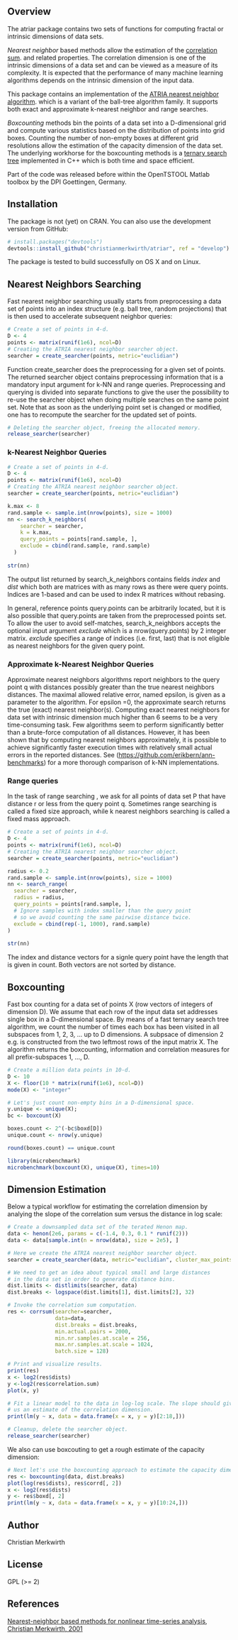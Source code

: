 <!-- README.md is generated from README.Rmd. Please edit that file -->
Overview
--------

The atriar package contains two sets of functions for computing fractal or intrinsic dimensions of data sets.

*Nearest neighbor* based methods allow the estimation of the [correlation sum](https://en.wikipedia.org/wiki/Correlation_integral). and related properties. The correlation dimension is one of the intrinsic dimensions of a data set and can be viewed as a measure of its complexity. It is expected that the performance of many machine learning algorithms depends on the intrinsic dimension of the input data.

This package contains an implementation of the [ATRIA nearest neighbor algorithm](https://www.researchgate.net/publication/12238515_Fast_nearest-neighbor_searching_for_nonlinear_signal_processing). which is a variant of the ball-tree algorithm family. It supports both exact and approximate k-nearest neighbor and range searches.

*Boxcounting* methods bin the points of a data set into a D-dimensional grid and compute various statistics based on the distribution of points into grid boxes. Counting the number of non-empty boxes at different grid resolutions allow the estimation of the capacity dimension of the data set. The underlying workhorse for the boxcounting methods is a [ternary search tree](https://en.wikipedia.org/wiki/Ternary_search_tree) implemented in C++ which is both time and space efficient.

Part of the code was released before within the OpenTSTOOL Matlab toolbox by the DPI Goettingen, Germany.

Installation
------------

The package is not (yet) on CRAN. You can also use the development version from GitHub:

``` r
# install.packages("devtools")
devtools::install_github("christianmerkwirth/atriar", ref = "develop")
```

The package is tested to build successfully on OS X and on Linux.

Nearest Neighbors Searching
---------------------------

Fast nearest neighbor searching usually starts from preprocessing a data set of points into an index structure (e.g. ball tree, random projections) that is then used to accelerate subsequent neighbor queries:

``` r
# Create a set of points in 4-d.
D <- 4
points <- matrix(runif(1e6), ncol=D)
# Creating the ATRIA nearest neighbor searcher object.
searcher = create_searcher(points, metric="euclidian")
```

Function create\_searcher does the preprocessing for a given set of points. The returned searcher object contains preprocessing information that is a mandatory input argument for k-NN and range queries. Preprocessing and querying is divided into separate functions to give the user the possibility to re-use the searcher object when doing multiple searches on the same point set. Note that as soon as the underlying point set is changed or modified, one has to recompute the searcher for the updated set of points.

``` r
# Deleting the searcher object, freeing the allocated memory.
release_searcher(searcher)
```

### k-Nearest Neighbor Queries

``` r
# Create a set of points in 4-d.
D <- 4
points <- matrix(runif(1e6), ncol=D)
# Creating the ATRIA nearest neighbor searcher object.
searcher = create_searcher(points, metric="euclidian")

k.max <- 8
rand.sample <- sample.int(nrow(points), size = 1000)
nn <- search_k_neighbors(
    searcher = searcher,
    k = k.max,
    query_points = points[rand.sample, ],
    exclude = cbind(rand.sample, rand.sample)
  )
  
str(nn)
```

The output list returned by search\_k\_neighbors contains fields *index* and *dist* which both are matrices with as many rows as there were query points. Indices are 1-based and can be used to index R matrices without rebasing.

In general, reference points query.points can be arbitrarily located, but it is also possible that query.points are taken from the preprocessed points set. To allow the user to avoid self-matches, search\_k\_neighbors accepts the optional input argument *exclude* which is a nrow(query.points) by 2 integer matrix. *exclude* specifies a range of indices (i.e. first, last) that is not eligible as nearest neighbors for the given query point.

### Approximate k-Nearest Neighbor Queries

Approximate nearest neighbors algorithms report neighbors to the query point q with distances possibly greater than the true nearest neighbors distances. The maximal allowed relative error, named epsilon, is given as a parameter to the algorithm. For epsilon =0, the approximate search returns the true (exact) nearest neighbor(s). Computing exact nearest neighbors for data set with intrinsic dimension much higher than 6 seems to be a very time-consuming task. Few algorithms seem to perform significantly better than a brute-force computation of all distances. However, it has been shown that by computing nearest neighbors approximately, it is possible to achieve significantly faster execution times with relatively small actual errors in the reported distances. See (<https://github.com/erikbern/ann-benchmarks>) for a more thorough comparison of k-NN implementations.

### Range queries

In the task of range searching , we ask for all points of data set P that have distance r or less from the query point q. Sometimes range searching is called a fixed size approach, while k nearest neighbors searching is called a fixed mass approach.

``` r
# Create a set of points in 4-d.
D <- 4
points <- matrix(runif(1e6), ncol=D)
# Creating the ATRIA nearest neighbor searcher object.
searcher = create_searcher(points, metric="euclidian")

radius <- 0.2
rand.sample <- sample.int(nrow(points), size = 1000)
nn <- search_range(
  searcher = searcher,
  radius = radius,
  query_points = points[rand.sample, ],
  # Ignore samples with index smaller than the query point
  # so we avoid counting the same pairwise distance twice.
  exclude = cbind(rep(-1, 1000), rand.sample)
)
  
str(nn)
```

The index and distance vectors for a signle query point have the length that is given in count. Both vectors are not sorted by distance.

Boxcounting
-----------

Fast box counting for a data set of points X (row vectors of integers of dimension D). We assume that each row of the input data set addresses single box in a D-dimensional space. By means of a fast ternary search tree algorithm, we count the number of times each box has been visited in all subspaces from 1, 2, 3, ... up to D dimensions. A subpsace of dimension 2 e.g. is constructed from the two leftmost rows of the input matrix X. The algorithm returns the boxcounting, information and correlation measures for all prefix-subspaces 1, ..., D.

``` r
# Create a million data points in 10-d.
D <- 10
X <- floor(10 * matrix(runif(1e6), ncol=D))
mode(X) <- "integer"

# Let's just count non-empty bins in a D-dimensional space.
y.unique <- unique(X);
bc <- boxcount(X)

boxes.count <- 2^(-bc$boxd[D])
unique.count <- nrow(y.unique)

round(boxes.count) == unique.count

library(microbenchmark)
microbenchmark(boxcount(X), unique(X), times=10)
```

Dimension Estimation
--------------------

Below a typical workflow for estimating the correlation dimension by analying the slope of the correlation sum versus the distance in log scale:

``` r
# Create a downsampled data set of the terated Henon map.
data <- henon(2e6, params = c(-1.4, 0.3, 0.1 * runif(2)))
data <- data[sample.int(n = nrow(data), size = 2e5), ]

# Here we create the ATRIA nearest neighbor searcher object.
searcher = create_searcher(data, metric="euclidian", cluster_max_points = 64)

# We need to get an idea about typical small and large distances
# in the data set in order to generate distance bins.
dist.limits <- distlimits(searcher, data)
dist.breaks <- logspace(dist.limits[1], dist.limits[2], 32)

# Invoke the correlation sum computation.
res <- corrsum(searcher=searcher,
               data=data,
               dist.breaks = dist.breaks,
               min.actual.pairs = 2000,
               min.nr.samples.at.scale = 256,
               max.nr.samples.at.scale = 1024,
               batch.size = 128)

# Print and visualize results.
print(res)
x <- log2(res$dists)
y <-log2(res$correlation.sum)
plot(x, y)

# Fit a linear model to the data in log-log scale. The slope should give
# us an estimate of the correlation dimension.
print(lm(y ~ x, data = data.frame(x = x, y = y)[2:18,]))

# Cleanup, delete the searcher object.
release_searcher(searcher)
```

We also can use boxcouting to get a rough estimate of the capacity dimension:

``` r
# Next let's use the boxcounting approach to estimate the capacity dimension.
res <- boxcounting(data, dist.breaks)
plot(log(res$dists), res$corrd[, 2])
x <- log2(res$dists)
y <- res$boxd[, 2]
print(lm(y ~ x, data = data.frame(x = x, y = y)[10:24,]))
```

Author
------

Christian Merkwirth

License
-------

GPL (&gt;= 2)

References
----------

[Nearest-neighbor based methods for nonlinear time-series analysis, Christian Merkwirth, 2001](http://hdl.handle.net/11858/00-1735-0000-0006-B40F-A)
